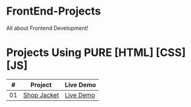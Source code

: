 # FrontEnd-Projects
All about Frontend Development!
# Projects Using PURE [HTML] [CSS] [JS]


|  #  | Project                                                                                                                     | Live Demo                                                                         |
| :-: | --------------------------------------------------------------------------------------------------------------------------- | --------------------------------------------------------------------------------- |
| 01  | [Shop Jacket](https://github.com/Bloivating-Major/FrontEnd-Projects/tree/main/Project%201%20CSS%20Section)                             | [Live Demo](https://bloivating-major.github.io/FrontEnd-Projects/Project%201%20CSS%20Section/index.html)               |
